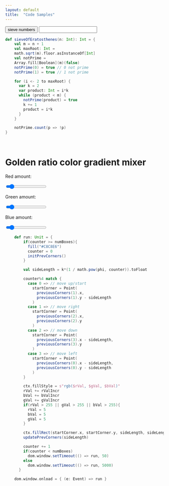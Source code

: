 ```yaml
---
layout: default
title:  "Code Samples"
---
```



<div class="col-md-6" id="sieve-of-eratosthenes">



<button id="click-me-button" type="button" onclick="startSieve()">
   sieve numbers
</button>
<input id="sieve-parameter" type="number">

</div>

```scala
def sieveOfEratosthenes(n: Int): Int = {
    val m = n + 1
    val maxRoot: Int = 
	math.sqrt(m).floor.asInstanceOf[Int]
    val notPrime =
	Array.fill[Boolean](m)(false)
    notPrime(0) = true // 0 not prime
    notPrime(1) = true // 1 not prime

    for (i <- 2 to maxRoot) {
      var k = 2
      var product: Int = i*k
      while (product < m) {
        notPrime(product) = true
        k += 1
        product = i*k
      }
    }

    notPrime.count(p => !p)
}
```

<!--
<div id="banner-gen">
<button id="ban-gen-button" type="button" onclick="generateBanner()">
    generate banner
</button>
<input id="banner-parameter" type="text">
</div>
-->

<!-- Include JavaScript dependencies -->
<script type="text/javascript" src="setupscalajs-jsdeps.js"></script>
<!-- Include your source -->
<script type="text/javascript" src="setupscalajs-fastopt.js"></script>

<div class="col-md-12" id="goldenRatioGradientMixer">
<br>
<h1>Golden ratio color gradient mixer</h1>
<!-- This calls a function from an object in the source, so it is below the source import -->
<canvas id="canvas" height="350px" width ="550px">
</canvas>

<p>Red amount:</p>
<input type="range" id="r-val-incr" value="10" onchange="canvasFibonacci.Canvas().redIncr">

<p>Green amount:</p>
<input type="range" id="g-val-incr" value="10" onchange="canvasFibonacci.Canvas().greenIncr">

<p>Blue amount:</p> 
<input type="range" id="b-val-incr" value="10" onchange="canvasFibonacci.Canvas().blueIncr">

<script>
    canvasFibonacci.Canvas().main(document.getElementById('canvas'));
</script>
</div>

```scala
    def run: Unit = {
        if(counter >= numBoxes){
          fill("#C8C8E6")
          counter = 0
          initPrevCorners()
        }

        val sideLength = k*(1 / math.pow(phi, counter)).toFloat

        counter%4 match {
          case 0 => // move up/start
            startCorner = Point(
              previousCorners(1).x,
              previousCorners(1).y - sideLength
            )
          case 1 => // move right
            startCorner = Point(
              previousCorners(2).x,
              previousCorners(2).y
            )
          case 2 => // move down
            startCorner = Point(
              previousCorners(3).x - sideLength,
              previousCorners(3).y
            )
          case 3 => // move left
            startCorner = Point(
              previousCorners(0).x - sideLength,
              previousCorners(0).y - sideLength
            )
        }

        ctx.fillStyle = s"rgb($rVal, $gVal, $bVal)"
        rVal += rValIncr
        bVal += bValIncr
        gVal += gValIncr
        if(rVal > 255 || gVal > 255 || bVal > 255){
          rVal = 5
          bVal = 5
          gVal = 5
        }

        ctx.fillRect(startCorner.x, startCorner.y, sideLength, sideLength)
        updatePrevCorners(sideLength)

        counter += 1
        if(counter < numBoxes)
          dom.window.setTimeout(() => run, 50)
        else
          dom.window.setTimeout(() => run, 5000)
      }

    dom.window.onload = { (e: Event) => run }
```
